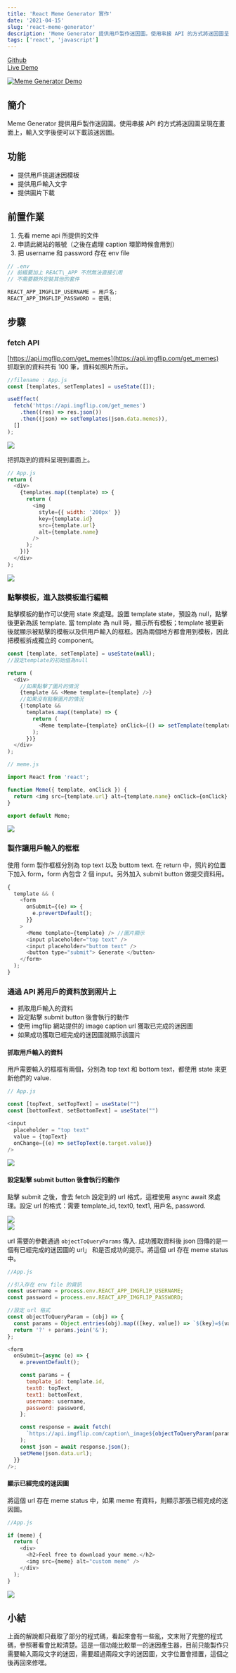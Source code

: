 ```yaml
---
title: 'React Meme Generator 實作'
date: '2021-04-15'
slug: 'react-meme-generator'
description: 'Meme Generator 提供用戶製作迷因圖。使用串接 API 的方式將迷因圖呈現在畫面上，輸入文字後便可以下載該迷因圖。'
tags: ['react', 'javascript']
---
```


[Github](https://github.com/Winnie0609/meme-generator)  
[Live Demo](https://winnie0609.github.io/meme-generator/)

[![Meme Generator Demo](https://i.imgur.com/OixZDnw.gif)](https://i.imgur.com/OixZDnw.gif)

## 簡介

Meme Generator 提供用戶製作迷因圖。使用串接 API 的方式將迷因圖呈現在畫面上，輸入文字後便可以下載該迷因圖。

## 功能

- 提供用戶挑選迷因模板
- 提供用戶輸入文字
- 提供圖片下載

## 前置作業

1.  先看 meme api 所提供的文件
2.  申請此網站的賬號（之後在處理 caption 環節時候會用到）
3.  把 username 和 password 存在 env file

```js
// .env
// 前綴要加上 REACT\_APP 不然無法直接引用
// 不需要額外安裝其他的套件

REACT_APP_IMGFLIP_USERNAME = 用戶名;
REACT_APP_IMGFLIP_PASSWORD = 密碼;
```

## 步驟

### fetch API

[https://api.imgflip.com/get_memes](https://api.imgflip.com/get_memes)  
抓取到的資料共有 100 筆，資料如照片所示。

```js
//filename : App.js
const [templates, setTemplates] = useState([]);

useEffect(
  fetch('https://api.imgflip.com/get_memes')
    .then((res) => res.json())
    .then((json) => setTemplates(json.data.memes)),
  []
);
```

[![](https://i.imgur.com/xa7u0Xa.png)](https://i.imgur.com/xa7u0Xa.png)

把抓取到的資料呈現到畫面上。

```js
// App.js
return (
  <div>
    {templates.map((template) => {
      return (
        <img
          style={{ width: '200px' }}
          key={template.id}
          src={template.url}
          alt={template.name}
        />
      );
    })}
  </div>
);
```

[![](https://i.imgur.com/aRyql7i.jpg)](https://i.imgur.com/aRyql7i.jpg)

### 點擊模板，進入該模板進行編輯

點擊模板的動作可以使用 state 來處理。設置 template state，預設為 null，點擊後更新為該 template. 當 template 為 null 時，顯示所有模板；template 被更新後就顯示被點擊的模板以及供用戶輸入的框框。因為兩個地方都會用到模板，因此把模板拆成獨立的 component。

```js
const [template, setTemplate] = useState(null);
//設定template的初始值為null

return (
  <div>
    //如果點擊了圖片的情況
    {template && <Meme template={template} />}
    //如果沒有點擊圖片的情況
    {!template &&
      templates.map((template) => {
        return (
          <Meme template={template} onClick={() => setTemplate(template)} />
        );
      })}
  </div>
);
```

```js
// meme.js

import React from 'react';

function Meme({ template, onClick }) {
  return <img src={template.url} alt={template.name} onClick={onClick} />;
}

export default Meme;
```

[![](https://i.imgur.com/nOkeqfK.gif)](https://i.imgur.com/nOkeqfK.gif)

### 製作讓用戶輸入的框框

使用 form 製作框框分別為 top text 以及 buttom text. 在 return 中，照片的位置下加入 form，form 內包含 2 個 input。另外加入 submit button 做提交資料用。

```js
{
  template && (
    <form
      onSubmit={(e) => {
        e.prevertDefault();
      }}
    >
      <Meme template={template} /> //圖片顯示
      <input placeholder="top text" />
      <input placeholder="buttom text" />
      <button type="submit"> Generate </button>
    </form>
  );
}
```

### 通過 API 將用戶的資料放到照片上

- 抓取用戶輸入的資料
- 設定點擊 submit button 後會執行的動作
- 使用 imgflip 網站提供的 image caption url 獲取已完成的迷因圖
- 如果成功獲取已經完成的迷因圖就顯示該圖片

#### 抓取用戶輸入的資料

用戶需要輸入的框框有兩個，分別為 top text 和 bottom text，都使用 state 來更新他們的 value.

```js
// App.js

const [topText, setTopText] = useState("")
const [bottomText, setBottomText] = useState("")

<input
  placeholder = "top text"
  value = {topText}
  onChange={(e) => setTopText(e.target.value)}
/>
```

[![](https://i.imgur.com/gKqMmkh.png)](https://i.imgur.com/gKqMmkh.png)

#### 設定點擊 submit button 後會執行的動作

點擊 submit 之後，會去 fetch 設定到的 url 格式，這裡使用 async await 來處理。設定 url 的格式：需要 template_id, text0, text1, 用戶名, password.

[![](https://i.imgur.com/mWGDJl0.png)](https://i.imgur.com/mWGDJl0.png)  
[![](https://i.imgur.com/RcQb6Un.png)](https://i.imgur.com/RcQb6Un.png)

url 需要的參數通過 `objectToQueryParams` 傳入. 成功獲取資料後 json 回傳的是一個有已經完成的迷因圖的 url」 和是否成功的提示。將這個 url 存在 meme status 中。

```js
//App.js

//引入存在 env file 的資訊
const username = process.env.REACT_APP_IMGFLIP_USERNAME;
const password = process.env.REACT_APP_IMGFLIP_PASSWORD;

//設定 url 格式
const objectToQueryParam = (obj) => {
  const params = Object.entries(obj).map(([key, value]) => `${key}=${value}`);
  return '?' + params.join('&');
};

<form
  onSubmit={async (e) => {
    e.preventDefault();

    const params = {
      template_id: template.id,
      text0: topText,
      text1: bottomText,
      username: username,
      password: password,
    };

    const response = await fetch(
      `https://api.imgflip.com/caption\_image${objectToQueryParam(params)}`
    );
    const json = await response.json();
    setMeme(json.data.url);
  }}
/>;
```

#### 顯示已經完成的迷因圖

將這個 url 存在 meme status 中，如果 meme 有資料，則顯示那張已經完成的迷因圖。

```js
//App.js

if (meme) {
  return (
    <div>
      <h2>Feel free to download your meme.</h2>
      <img src={meme} alt="custom meme" />
    </div>
  );
}
```

[![](https://i.imgur.com/r2J4zae.png)](https://i.imgur.com/r2J4zae.png)

## 小結

上面的解說都只截取了部分的程式碼，看起來會有一些亂，文末附了完整的程式碼，參照著看會比較清楚。這是一個功能比較單一的迷因產生器，目前只能製作只需要輸入兩段文字的迷因，需要超過兩段文字的迷因圖，文字位置會措置，這個之後再回來修嘿。
